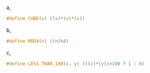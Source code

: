a,

```c
#define CUBE(x) ((x)*(x)*(x))
```

b,

```c
#define MOD4(n) ((n)%4)
```

c,

```c
#define LESS_THAN_100(x, y) (((x)*(y))>100 ? 1 : 0)
```
